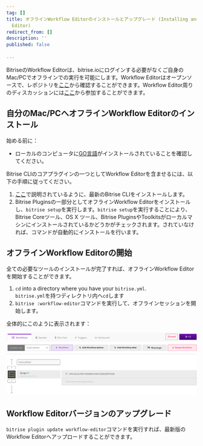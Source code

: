 ```yaml
---
tag: []
title: オフラインWorkflow Editorのインストールとアップグレード (Installing and upgrading the offline Workflow
  Editor)
redirect_from: []
description: ''
published: false

---
```

BitriseのWorkflow Editorは、bitrise.ioにログインする必要がなくご自身のMac/PCでオフラインでの実行を可能にします。Workflow Editorはオープンソースで、レポジトリを[ここ](https://github.com/bitrise-io/bitrise-workflow-editor)から確認することができます。Workflow Editor周りのディスカッションには[ここ](https://discuss.bitrise.io/t/workflow-editor-v2-open-source-offline-workflow-editor/39)から参加することができます。

## 自分のMac/PCへオフラインWorkflow Editorのインストール

始める前に：

* ローカルのコンピュータに[GO言語](https://golang.org/)がインストールされていることを確認してください。

Bitrise CLIのコアプラグインの一つとしてWorkflow Editorを含ませるには、以下の手順に従ってください。

1. [ここ](/jp/bitrise-cli/installation/)で説明されているように、最新のBitrise CLIをインストールします。
2. Bitrise Pluginsの一部分としてオフラインWorkflow Editorをインストールし、`bitrise setup`を実行します。`bitrise setup`を実行することにより、Bitrise Coreツール、OS X ツール、Bitrise PluginsやToolkitsがローカルマシンにインストールされているかどうかがチェックされます。されていなければ、コマンドが自動的にインストールを行います。

## オフラインWorkflow Editorの開始

全ての必要なツールのインストールが完了すれば、オフラインWorkflow Editorを開始することができます。

1. `cd` into a directory where you have your `bitrise.yml`.  
   `bitrise.yml`を持つディレクトリ内へ`cd`します
2. `bitrise :workflow-editor`コマンドを実行して、オフラインセッションを開始します。

全体的にこのように表示されます：

![](/img/offline-workflow-editor.png)

## Workflow Editorバージョンのアップグレード

`bitrise plugin update workflow-editor`コマンドを実行すれば、最新版のWorkflow Editorへアップロードすることができます。